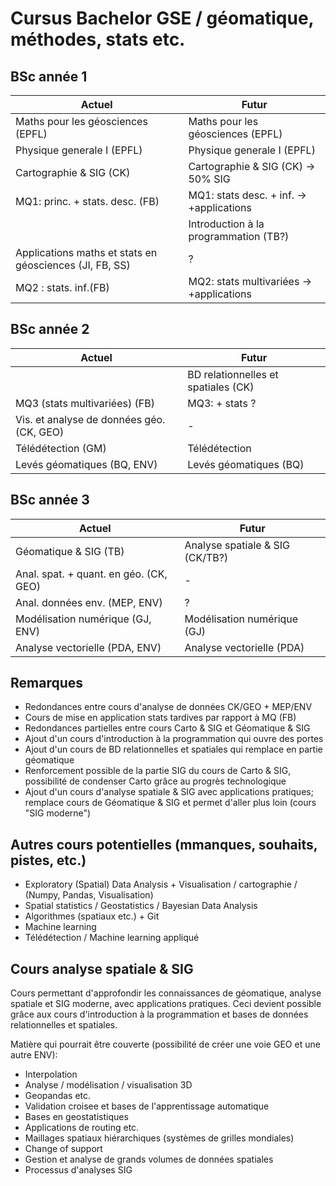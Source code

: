 # Cursus Bachelor GSE / géomatique, méthodes, stats etc.

## BSc année 1

| Actuel                                | Futur
| -                                     | -
| Maths pour les géosciences (EPFL)     | Maths pour les géosciences (EPFL)
| Physique generale I (EPFL)            | Physique generale I (EPFL)
| Cartographie & SIG (CK)               | Cartographie & SIG (CK) → 50% SIG
| MQ1: princ. + stats. desc. (FB)       | MQ1: stats desc. + inf. → +applications
|                                       | Introduction à la programmation (TB?)
| Applications maths et stats en géosciences (JI, FB, SS) | ?
| MQ2 : stats. inf.(FB)                 | MQ2: stats multivariées → +applications


## BSc année 2

| Actuel                                | Futur
| -                                     | -
|                                       | BD relationnelles et spatiales (CK)
| MQ3 (stats multivariées) (FB)         | MQ3: + stats ?
| Vis. et analyse de données géo. (CK, GEO) | -
| Télédétection (GM)                    | Télédétection
| Levés géomatiques (BQ, ENV)           | Levés géomatiques (BQ)

## BSc année 3

| Actuel                                | Futur
| -                                     | -
| Géomatique & SIG (TB)                 | Analyse spatiale & SIG (CK/TB?)
| Anal. spat. + quant. en géo. (CK, GEO) | -
| Anal. données env. (MEP, ENV)         | ?
| Modélisation numérique (GJ, ENV)      | Modélisation numérique (GJ)
| Analyse vectorielle (PDA, ENV)        | Analyse vectorielle (PDA)


## Remarques

- Redondances entre cours d'analyse de données CK/GEO + MEP/ENV
- Cours de mise en application stats tardives par rapport à MQ (FB)
- Redondances partielles entre cours Carto & SIG et Géomatique & SIG
- Ajout d'un cours d'introduction à la programmation qui ouvre des portes
- Ajout d'un cours de BD relationnelles et spatiales qui remplace en partie géomatique
- Renforcement possible de la partie SIG du cours de Carto & SIG, possibilité de condenser Carto grâce au progrès technologique
- Ajout d'un cours d'analyse spatiale & SIG avec applications pratiques; remplace cours de Géomatique & SIG et permet d'aller plus loin (cours "SIG moderne")


## Autres cours potentielles (mmanques, souhaits, pistes, etc.)

- Exploratory (Spatial) Data Analysis + Visualisation / cartographie / (Numpy, Pandas, Visualisation)
- Spatial statistics / Geostatistics / Bayesian Data Analysis
- Algorithmes (spatiaux etc.) + Git
- Machine learning
- Télédétection / Machine learning appliqué


## Cours analyse spatiale & SIG

Cours permettant d'approfondir les connaissances de géomatique, analyse spatiale et SIG moderne, avec applications pratiques. Ceci devient possible grâce aux cours d'introduction à la programmation et bases de données relationnelles et spatiales.

Matière qui pourrait être couverte (possibilité de créer une voie GEO et une autre ENV):

- Interpolation
- Analyse / modélisation / visualisation 3D
- Geopandas etc.
- Validation croisee et bases de l'apprentissage automatique
- Bases en geostatistiques
- Applications de routing etc.
- Maillages spatiaux hiérarchiques (systèmes de grilles mondiales)
- Change of support
- Gestion et analyse de grands volumes de données spatiales
- Processus d'analyses SIG
